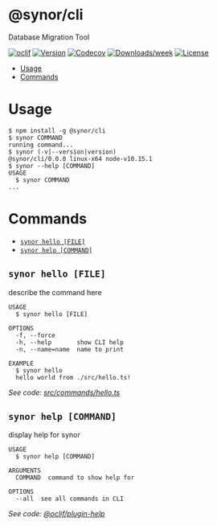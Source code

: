 # @synor/cli

Database Migration Tool

[![oclif](https://img.shields.io/badge/cli-oclif-brightgreen.svg)](https://oclif.io)
[![Version](https://img.shields.io/npm/v/@synor/cli.svg)](https://npmjs.org/package/@synor/cli)
[![Codecov](https://codecov.io/gh/Synor/cli/branch/master/graph/badge.svg)](https://codecov.io/gh/Synor/cli)
[![Downloads/week](https://img.shields.io/npm/dw/@synor/cli.svg)](https://npmjs.org/package/@synor/cli)
[![License](https://img.shields.io/npm/l/@synor/cli.svg)](https://github.com/Synor/cli/blob/master/package.json)

<!-- toc -->

- [Usage](#usage)
- [Commands](#commands)
  <!-- tocstop -->

# Usage

<!-- usage -->

```sh-session
$ npm install -g @synor/cli
$ synor COMMAND
running command...
$ synor (-v|--version|version)
@synor/cli/0.0.0 linux-x64 node-v10.15.1
$ synor --help [COMMAND]
USAGE
  $ synor COMMAND
...
```

<!-- usagestop -->

# Commands

<!-- commands -->

- [`synor hello [FILE]`](#synor-hello-file)
- [`synor help [COMMAND]`](#synor-help-command)

## `synor hello [FILE]`

describe the command here

```
USAGE
  $ synor hello [FILE]

OPTIONS
  -f, --force
  -h, --help       show CLI help
  -n, --name=name  name to print

EXAMPLE
  $ synor hello
  hello world from ./src/hello.ts!
```

_See code: [src/commands/hello.ts](https://github.com/Synor/cli/blob/v0.0.0/src/commands/hello.ts)_

## `synor help [COMMAND]`

display help for synor

```
USAGE
  $ synor help [COMMAND]

ARGUMENTS
  COMMAND  command to show help for

OPTIONS
  --all  see all commands in CLI
```

_See code: [@oclif/plugin-help](https://github.com/oclif/plugin-help/blob/v2.2.2/src/commands/help.ts)_

<!-- commandsstop -->
